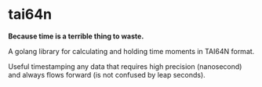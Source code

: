 tai64n
======

**Because time is a terrible thing to waste.**

A golang library for calculating and holding time moments in TAI64N format.

Useful timestamping any data that requires high precision (nanosecond) and always
flows forward (is not confused by leap seconds).
